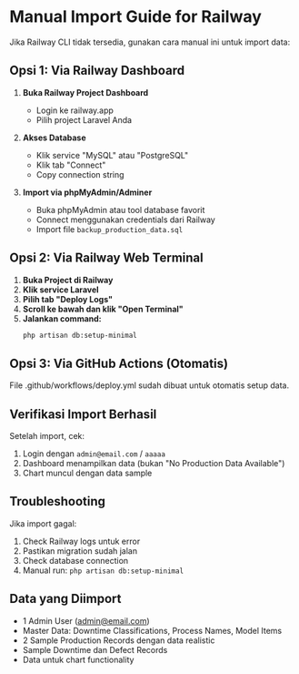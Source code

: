 # Manual Import Guide for Railway

Jika Railway CLI tidak tersedia, gunakan cara manual ini untuk import data:

## Opsi 1: Via Railway Dashboard

1. **Buka Railway Project Dashboard**
   - Login ke railway.app
   - Pilih project Laravel Anda
   
2. **Akses Database**
   - Klik service "MySQL" atau "PostgreSQL" 
   - Klik tab "Connect"
   - Copy connection string

3. **Import via phpMyAdmin/Adminer**
   - Buka phpMyAdmin atau tool database favorit
   - Connect menggunakan credentials dari Railway
   - Import file `backup_production_data.sql`

## Opsi 2: Via Railway Web Terminal

1. **Buka Project di Railway**
2. **Klik service Laravel**
3. **Pilih tab "Deploy Logs"**
4. **Scroll ke bawah dan klik "Open Terminal"**
5. **Jalankan command:**
   ```bash
   php artisan db:setup-minimal
   ```

## Opsi 3: Via GitHub Actions (Otomatis)

File .github/workflows/deploy.yml sudah dibuat untuk otomatis setup data.

## Verifikasi Import Berhasil

Setelah import, cek:
1. Login dengan `admin@email.com` / `aaaaa`
2. Dashboard menampilkan data (bukan "No Production Data Available")
3. Chart muncul dengan data sample

## Troubleshooting

Jika import gagal:
1. Check Railway logs untuk error
2. Pastikan migration sudah jalan
3. Check database connection
4. Manual run: `php artisan db:setup-minimal`

## Data yang Diimport

- 1 Admin User (admin@email.com)
- Master Data: Downtime Classifications, Process Names, Model Items
- 2 Sample Production Records dengan data realistic
- Sample Downtime dan Defect Records
- Data untuk chart functionality
